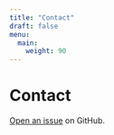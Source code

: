 ```yaml
---
title: "Contact"
draft: false
menu:
  main:
    weight: 90
---
```


# Contact

[Open an issue](https://github.com/garrett-kirsch/hugo-mock-landing-page/issues/new) on GitHub.
